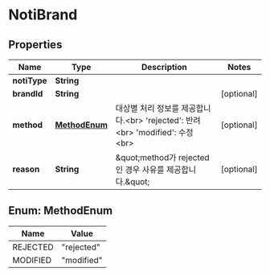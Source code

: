 

# NotiBrand


## Properties

| Name | Type | Description | Notes |
|------------ | ------------- | ------------- | -------------|
|**notiType** | **String** |  |  |
|**brandId** | **String** |  |  [optional] |
|**method** | [**MethodEnum**](#MethodEnum) | 대상별 처리 정보를 제공합니다.&lt;br&gt; &#39;rejected&#39;: 반려 &lt;br&gt; &#39;modified&#39;: 수정 &lt;br&gt;  |  [optional] |
|**reason** | **String** | \&quot;method가 rejected 인 경우 사유를 제공합니다.\&quot;  |  [optional] |



## Enum: MethodEnum

| Name | Value |
|---- | -----|
| REJECTED | &quot;rejected&quot; |
| MODIFIED | &quot;modified&quot; |



